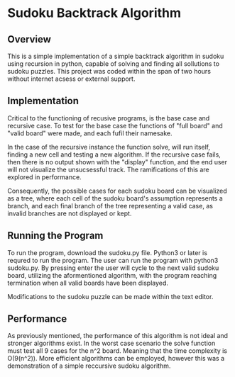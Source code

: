 # Sudoku Backtrack Algorithm

## Overview

This is a simple implementation of a simple backtrack algorithm in sudoku using recursion in python, capable of solving and finding all sollutions to sudoku puzzles. This project was coded within the span of two hours without internet acsess or external support. 

## Implementation

Critical to the functioning of recusive programs, is the base case and recursive case. To test for the base case the functions of "full board" and "valid board" were made, and each fufil their namesake. 

In the case of the recursive instance the function solve, will run itself, finding a new cell and testing a new algorithm. If the recursive case fails, then there is no output shown with the "display" function, and the end user will not visualize the unsucsessful track. The ramifications of this are explored in performance. 

Consequently, the possible cases for each sudoku board can be visualized as a tree, where each cell of the sudoku board's assumption represents a branch, and each final branch of the tree representing a valid case, as invalid branches are not displayed or kept. 

## Running the Program

To run the program, download the sudoku.py file. Python3 or later is requred to run the program. The user can run the program with python3 sudoku.py. By pressing enter the user will cycle to the next valid sudoku board, utilizing the aformentioned algorithm, with the program reaching termination when all valid boards have been displayed. 

Modifications to the sudoku puzzle can be made within the text editor. 

## Performance

As previously mentioned, the performance of this algorithm is not ideal and stronger algorithms exist. In the worst case scenario the solve function must test all 9 cases for the n^2 board. Meaning that the time complexity is O(9(n^2)). More efficient algorithms can be employed, however this was a demonstration of a simple reccursive sudoku algorithm. 
